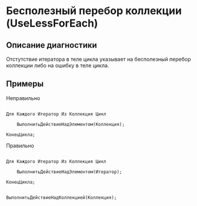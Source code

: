# Бесполезный перебор коллекции (UseLessForEach)

<!-- Блоки выше заполняются автоматически, не трогать -->
## Описание диагностики

Отстутствие итератора в теле цикла указывает на бесполезный перебор коллекции либо на ошибку в теле цикла.

## Примеры

Неправильно

```Bsl

Для Каждого Итератор Из Коллекция Цикл

    ВыполнитьДействиеНадЭлементом(Коллекция);
    
КонецЦикла;

```

Правильно

```Bsl

Для Каждого Итератор Из Коллекция Цикл

    ВыполнитьДействиеНадЭлементом(Итератор);
    
КонецЦикла;

```

```bsl

ВыполнитьДействиеНадКоллекцией(Коллекция);

```
